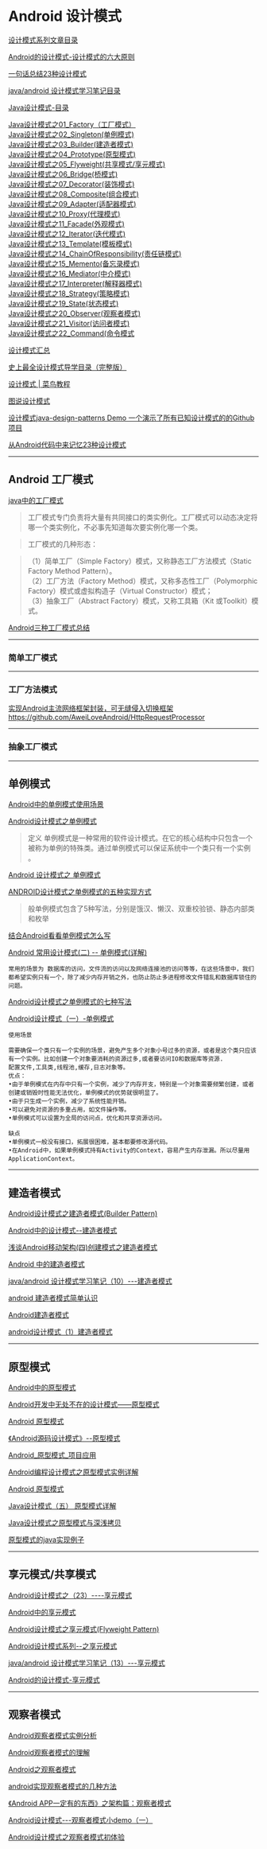 Android 设计模式
===

[设计模式系列文章目录](http://blog.lmj.wiki/categories/%E8%AE%BE%E8%AE%A1%E6%A8%A1%E5%BC%8F/)  

[Android的设计模式-设计模式的六大原则](https://www.jianshu.com/p/bf92927c9d22)  

[一句话总结23种设计模式](https://www.jianshu.com/p/a3e844619ed2)  

[java/android 设计模式学习笔记目录](http://blog.csdn.net/self_study/article/details/51234377)  

[Java设计模式-目录](https://www.jianshu.com/p/abc97e7539d6)  

[Java设计模式之01_Factory（工厂模式）](https://www.jianshu.com/p/6939416ecfa3)  
[Java设计模式之02_Singleton(单例模式)](https://www.jianshu.com/p/d2755af464d2)  
[Java设计模式之03_Builder(建造者模式)](https://www.jianshu.com/p/0899376f9689)  
[Java设计模式之04_Prototype(原型模式)](https://www.jianshu.com/p/28059a3201b6)  
[Java设计模式之05_Flyweight(共享模式/享元模式)](https://www.jianshu.com/p/28c9c7340b76)  
[Java设计模式之06_Bridge(桥模式)](https://www.jianshu.com/p/edab2bb14692)  
[Java设计模式之07_Decorator(装饰模式)]()  
[Java设计模式之08_Composite(组合模式)](https://www.jianshu.com/p/1862ce4cf44d)  
[Java设计模式之09_Adapter(适配器模式)](https://www.jianshu.com/p/362b296c9fc2)  
[Java设计模式之10_Proxy(代理模式)](https://www.jianshu.com/p/e9b4b4ff2164)  
[Java设计模式之11_Facade(外观模式)](https://www.jianshu.com/p/f28d71ee46e7)  
[Java设计模式之12_Iterator(迭代模式)](https://www.jianshu.com/p/be3a14bf8f74)  
[Java设计模式之13_Template(模板模式)](https://www.jianshu.com/p/1293e6d0a668)  
[Java设计模式之14_ChainOfResponsibility(责任链模式)](https://www.jianshu.com/p/d3c84290e424)  
[Java设计模式之15_Memento(备忘录模式)](https://www.jianshu.com/p/dc6c145c0106)  
[Java设计模式之16_Mediator(中介模式)](https://www.jianshu.com/p/c45ebc41e50d)  
[Java设计模式之17_Interpreter(解释器模式)](https://www.jianshu.com/p/abc97e7539d6#)  
[Java设计模式之18_Strategy(策略模式)](https://www.jianshu.com/p/abc97e7539d6#)  
[Java设计模式之19_State(状态模式)](https://www.jianshu.com/p/abc97e7539d6#)  
[Java设计模式之20_Observer(观察者模式)](https://www.jianshu.com/p/abc97e7539d6#)  
[Java设计模式之21_Visitor(访问者模式)](https://www.jianshu.com/p/abc97e7539d6#)  
[Java设计模式之22_Command(命令模式](https://www.jianshu.com/p/abc97e7539d6#)  

[设计模式汇总](https://www.jianshu.com/p/f7f9553ba2ba)  

[史上最全设计模式导学目录（完整版）](http://blog.csdn.net/lovelion/article/details/17517213)  

[设计模式 | 菜鸟教程](http://www.runoob.com/design-pattern/design-pattern-tutorial.html)  

[图说设计模式](http://design-patterns.readthedocs.io/zh_CN/latest/index.html)  

[设计模式java-design-patterns Demo 一个演示了所有已知设计模式的的Github项目](https://github.com/iluwatar/java-design-patterns)

[从Android代码中来记忆23种设计模式](https://www.jianshu.com/p/1a9f571ad7c0)  

------------------

Android 工厂模式
---

[java中的工厂模式](https://www.jianshu.com/p/bf8341c75304)  

> 工厂模式专门负责将大量有共同接口的类实例化。工厂模式可以动态决定将哪一个类实例化，不必事先知道每次要实例化哪一个类。

> 工厂模式的几种形态：  

> （1）简单工厂（Simple Factory）模式，又称静态工厂方法模式（Static Factory Method Pattern）。  
> （2）工厂方法（Factory Method）模式，又称多态性工厂（Polymorphic Factory）模式或虚拟构造子（Virtual Constructor）模式；  
> （3）抽象工厂（Abstract Factory）模式，又称工具箱（Kit 或Toolkit）模式。  




[Android三种工厂模式总结](https://www.jianshu.com/p/81ceb0275c22)  

---

### 简单工厂模式

---

### 工厂方法模式

[实现Android主流网络框架封装，可无缝侵入切换框架](https://www.jianshu.com/p/449b733c7938) 
https://github.com/AweiLoveAndroid/HttpRequestProcessor  

---

### 抽象工厂模式

------------------

## 单例模式

[Android中的单例模式使用场景](http://blog.csdn.net/nuobabijie730/article/details/52191150)  

[Android设计模式之单例模式](https://www.cnblogs.com/zhangqie/p/6408388.html)  
> 定义
> 单例模式是一种常用的软件设计模式。在它的核心结构中只包含一个被称为单例的特殊类。通过单例模式可以保证系统中一个类只有一个实例 。

[Android 设计模式之 单例模式](https://www.jianshu.com/p/93dfb78d292f)  

[ANDROID设计模式之单例模式的五种实现方式](http://blog.csdn.net/joeleedreamer/article/details/71717379)  

> 般单例模式包含了5种写法，分别是饿汉、懒汉、双重校验锁、静态内部类和枚举

[结合Android看看单例模式怎么写](https://www.jianshu.com/p/9f28b62bc206)  

[Android 常用设计模式(二) -- 单例模式(详解)](http://blog.csdn.net/u011418943/article/details/60139644)  
```
常用的场景为 数据库的访问，文件流的访问以及网络连接池的访问等等，在这些场景中，我们都希望实例只有一个，除了减少内存开销之外，也防止防止多进程修改文件错乱和数据库锁住的问题。 
```

[Android设计模式之单例模式的七种写法](http://blog.csdn.net/happy_horse/article/details/51164262)  

[Android设计模式（一）-单例模式](http://blog.csdn.net/qq_25806863/article/details/66236371)  
```
使用场景

需要确保一个类只有一个实例的场景，避免产生多个对象小号过多的资源，或者是这个类只应该有一个实例。比如创建一个对象要消耗的资源过多,或者要访问IO和数据库等资源. 
配置文件,工具类,线程池,缓存,日志对象等。
优点：
•由于单例模式在内存中只有一个实例，减少了内存开支，特别是一个对象需要频繁创建，或者创建或销毁时性能无法优化，单例模式的优势就很明显了。
•由于只生成一个实例，减少了系统性能开销。
•可以避免对资源的多重占用，如文件操作等。
•单例模式可以设置为全局的访问点，优化和共享资源访问。

缺点
•单例模式一般没有接口，拓展很困难，基本都要修改源代码。
•在Android中，如果单例模式持有Activity的Context，容易产生内存泄漏。所以尽量用ApplicationContext。
```

------------------

## 建造者模式

[Android设计模式之建造者模式(Builder Pattern)](http://blog.csdn.net/hp910315/article/details/49405311)  

[Android中的设计模式--建造者模式](http://blog.csdn.net/fofu33/article/details/50973172)  

[浅谈Android移动架构(四)创建模式之建造者模式](https://www.jianshu.com/p/8171c5395d9b)  

[Android 中的建造者模式](https://www.jianshu.com/p/a0435bbc8681)  

[java/android 设计模式学习笔记（10）---建造者模式](Android建造者模式)  

[android 建造者模式简单认识](https://www.cnblogs.com/xxss0903/p/5967651.html)  

[Android建造者模式](http://blog.csdn.net/sw950729/article/details/53309752)  

[android设计模式（1）建造者模式](https://jingyan.baidu.com/article/0eb457e533a9a803f0a9056f.html)  

------------------

## 原型模式

[Android中的原型模式](https://www.jianshu.com/p/8388ebb363ba)  

[Android开发中无处不在的设计模式——原型模式](http://blog.csdn.net/sbsujjbcy/article/details/49302717)  

[Android 原型模式](http://blog.csdn.net/zhi184816/article/details/51318728)  

[《Android源码设计模式》--原型模式](https://www.cnblogs.com/anni-qianqian/p/7760573.html)  

[Android_原型模式_项目应用](http://blog.csdn.net/givemeacondom/article/details/50896635)  

[Android编程设计模式之原型模式实例详解](http://www.jb51.net/article/131265.htm)  

[Android 原型模式](https://www.2cto.com/kf/201605/505754.html)  

[Java设计模式（五） 原型模式详解](http://blog.csdn.net/u013916933/article/details/51584913)  

[Java设计模式之原型模式与深浅拷贝](http://blog.csdn.net/wbwjx/article/details/52151581)  

[原型模式的java实现例子](http://blog.csdn.net/pnjlc/article/details/52712901)  

------------------

## 享元模式/共享模式

[Android设计模式之（23）----享元模式](https://www.jianshu.com/p/6fbb358cf728)  

[Android中的享元模式](http://blog.csdn.net/hp910315/article/details/50810405)  

[ Android设计模式之享元模式(Flyweight Pattern)](http://blog.csdn.net/happy_horse/article/details/51152232)  

[Android设计模式系列--之享元模式](https://www.cnblogs.com/it-tomorrow/archive/2013/06/09/3128790.html)  

[java/android 设计模式学习笔记（13）---享元模式](http://blog.csdn.net/self_study/article/details/51870660)  

[Android的设计模式-享元模式](https://www.jianshu.com/p/1dc997737dd3?utm_source=oschina-app)  


------------------

## 观察者模式

[Android观察者模式实例分析](http://www.apkbus.com/thread-593696-1-1.html)  

[Android观察者模式的理解](https://www.jianshu.com/p/bd833ba613fb)  

[Android之观察者模式](https://www.jianshu.com/p/0cc67847ff96)  

[android实现观察者模式的几种方法](http://blog.csdn.net/dsc114/article/details/52104688)  

[《Android APP一定有的东西》之架构篇：观察者模式](https://www.jianshu.com/p/6953fca332cf)  

[Android设计模式---观察者模式小demo（一）](https://www.cnblogs.com/wjtaigwh/p/5956753.html)  

[Android设计模式之观察者模式初体验](http://blog.sina.com.cn/s/blog_15c93232b0102w7iy.html)  






